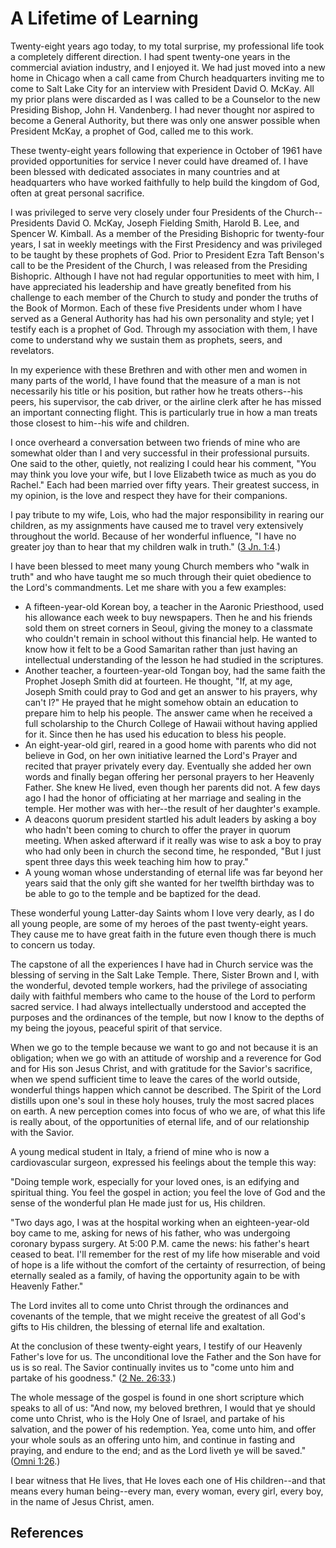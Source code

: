 # A Lifetime of Learning

Twenty-eight years ago today, to my total surprise, my professional life took
a completely different direction. I had spent twenty-one years in the
commercial aviation industry, and I enjoyed it. We had just moved into a new
home in Chicago when a call came from Church headquarters inviting me to come
to Salt Lake City for an interview with President David O. McKay. All my prior
plans were discarded as I was called to be a Counselor to the new Presiding
Bishop, John H. Vandenberg. I had never thought nor aspired to become a
General Authority, but there was only one answer possible when President
McKay, a prophet of God, called me to this work.

These twenty-eight years following that experience in October of 1961 have
provided opportunities for service I never could have dreamed of. I have been
blessed with dedicated associates in many countries and at headquarters who
have worked faithfully to help build the kingdom of God, often at great
personal sacrifice.

I was privileged to serve very closely under four Presidents of the Church--
Presidents David O. McKay, Joseph Fielding Smith, Harold B. Lee, and Spencer
W. Kimball. As a member of the Presiding Bishopric for twenty-four years, I
sat in weekly meetings with the First Presidency and was privileged to be
taught by these prophets of God. Prior to President Ezra Taft Benson's call to
be the President of the Church, I was released from the Presiding Bishopric.
Although I have not had regular opportunities to meet with him, I have
appreciated his leadership and have greatly benefited from his challenge to
each member of the Church to study and ponder the truths of the Book of
Mormon. Each of these five Presidents under whom I have served as a General
Authority has had his own personality and style; yet I testify each is a
prophet of God. Through my association with them, I have come to understand
why we sustain them as prophets, seers, and revelators.

In my experience with these Brethren and with other men and women in many
parts of the world, I have found that the measure of a man is not necessarily
his title or his position, but rather how he treats others--his peers, his
supervisor, the cab driver, or the airline clerk after he has missed an
important connecting flight. This is particularly true in how a man treats
those closest to him--his wife and children.

I once overheard a conversation between two friends of mine who are somewhat
older than I and very successful in their professional pursuits. One said to
the other, quietly, not realizing I could hear his comment, "You may think you
love your wife, but I love Elizabeth twice as much as you do Rachel." Each had
been married over fifty years. Their greatest success, in my opinion, is the
love and respect they have for their companions.

I pay tribute to my wife, Lois, who had the major responsibility in rearing
our children, as my assignments have caused me to travel very extensively
throughout the world. Because of her wonderful influence, "I have no greater
joy than to hear that my children walk in truth." ([3 Jn.
1:4](/scriptures/nt/3-jn/1.4?lang=eng#3).)

I have been blessed to meet many young Church members who "walk in truth" and
who have taught me so much through their quiet obedience to the Lord's
commandments. Let me share with you a few examples:

  * A fifteen-year-old Korean boy, a teacher in the Aaronic Priesthood, used his allowance each week to buy newspapers. Then he and his friends sold them on street corners in Seoul, giving the money to a classmate who couldn't remain in school without this financial help. He wanted to know how it felt to be a Good Samaritan rather than just having an intellectual understanding of the lesson he had studied in the scriptures. 
  * Another teacher, a fourteen-year-old Tongan boy, had the same faith the Prophet Joseph Smith did at fourteen. He thought, "If, at my age, Joseph Smith could pray to God and get an answer to his prayers, why can't I?" He prayed that he might somehow obtain an education to prepare him to help his people. The answer came when he received a full scholarship to the Church College of Hawaii without having applied for it. Since then he has used his education to bless his people. 
  * An eight-year-old girl, reared in a good home with parents who did not believe in God, on her own initiative learned the Lord's Prayer and recited that prayer privately every day. Eventually she added her own words and finally began offering her personal prayers to her Heavenly Father. She knew He lived, even though her parents did not. A few days ago I had the honor of officiating at her marriage and sealing in the temple. Her mother was with her--the result of her daughter's example. 
  * A deacons quorum president startled his adult leaders by asking a boy who hadn't been coming to church to offer the prayer in quorum meeting. When asked afterward if it really was wise to ask a boy to pray who had only been in church the second time, he responded, "But I just spent three days this week teaching him how to pray."
  * A young woman whose understanding of eternal life was far beyond her years said that the only gift she wanted for her twelfth birthday was to be able to go to the temple and be baptized for the dead. 

These wonderful young Latter-day Saints whom I love very dearly, as I do all
young people, are some of my heroes of the past twenty-eight years. They cause
me to have great faith in the future even though there is much to concern us
today.

The capstone of all the experiences I have had in Church service was the
blessing of serving in the Salt Lake Temple. There, Sister Brown and I, with
the wonderful, devoted temple workers, had the privilege of associating daily
with faithful members who came to the house of the Lord to perform sacred
service. I had always intellectually understood and accepted the purposes and
the ordinances of the temple, but now I know to the depths of my being the
joyous, peaceful spirit of that service.

When we go to the temple because we want to go and not because it is an
obligation; when we go with an attitude of worship and a reverence for God and
for His son Jesus Christ, and with gratitude for the Savior's sacrifice, when
we spend sufficient time to leave the cares of the world outside, wonderful
things happen which cannot be described. The Spirit of the Lord distills upon
one's soul in these holy houses, truly the most sacred places on earth. A new
perception comes into focus of who we are, of what this life is really about,
of the opportunities of eternal life, and of our relationship with the Savior.

A young medical student in Italy, a friend of mine who is now a cardiovascular
surgeon, expressed his feelings about the temple this way:

"Doing temple work, especially for your loved ones, is an edifying and
spiritual thing. You feel the gospel in action; you feel the love of God and
the sense of the wonderful plan He made just for us, His children.

"Two days ago, I was at the hospital working when an eighteen-year-old boy
came to me, asking for news of his father, who was undergoing coronary bypass
surgery. At 5:00 P.M. came the news: his father's heart ceased to beat. I'll
remember for the rest of my life how miserable and void of hope is a life
without the comfort of the certainty of resurrection, of being eternally
sealed as a family, of having the opportunity again to be with Heavenly
Father."

The Lord invites all to come unto Christ through the ordinances and covenants
of the temple, that we might receive the greatest of all God's gifts to His
children, the blessing of eternal life and exaltation.

At the conclusion of these twenty-eight years, I testify of our Heavenly
Father's love for us. The unconditional love the Father and the Son have for
us is so real. The Savior continually invites us to "come unto him and partake
of his goodness." ([2 Ne. 26:33](/scriptures/bofm/2-ne/26.33?lang=eng#32).)

The whole message of the gospel is found in one short scripture which speaks
to all of us: "And now, my beloved brethren, I would that ye should come unto
Christ, who is the Holy One of Israel, and partake of his salvation, and the
power of his redemption. Yea, come unto him, and offer your whole souls as an
offering unto him, and continue in fasting and praying, and endure to the end;
and as the Lord liveth ye will be saved." ([Omni
1:26](/scriptures/bofm/omni/1.26?lang=eng#25).)

I bear witness that He lives, that He loves each one of His children--and that
means every human being--every man, every woman, every girl, every boy, in the
name of Jesus Christ, amen.

## References

